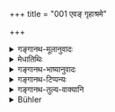 +++
title = "001 एवङ् गृहाश्रमे"

+++

<details><summary>गङ्गानथ-मूलानुवादः</summary>

The twice-born accomplished student, having, in the afore- said manner, lived, according to law, the life of the householder, should dwell in the forest, in the proper manner, self-controlled and with his organs under subjection—(1).
</details>

<details><summary>मेधातिथिः</summary>

गृहोपलक्षित आश्रमो **गृहाश्रमः**। गृहा दाराः । तत्र **स्थित्वा** तम् अनुष्ठाय, **वने वसेद्** इति विधिः । स्थित्वेति क्त्वाप्रत्ययेन पौर्वकाल्यं गार्हस्थ्यस्य वनवासाद् दर्शयति । क्रमेणाश्रमः कर्तव्यः । कृतगार्हस्थ्यो वनवासे ऽधिक्रियते । समुच्चयपक्षम् आश्रित्यैतद् उक्तम् । अन्यथाविप्लुतब्रह्मचर्याद् अपि वनवासो विद्यत इत्य् एतद् अपि वक्ष्यते । **विजितेन्द्रियः** पक्वकषायः क्षीणराग इत्य् अर्थः । एवं **विधिवद् यथावद्** इतिपदानि वृत्तपूरणानि । तानि प्राक् तत्र तत्र व्याख्यातानि । एतावद् विधीयते । गार्हस्थ्यं कृत्वा वनवास आश्रयितव्यः ॥ ६.१ ॥
</details>

<details><summary>गङ्गानथ-भाष्यानुवादः</summary>

The term ‘*gṛhāśrama*’ means that ‘*āśrama*’, *life-stage* which is characterised by the ‘*gṛha*’, *house*,—*i.e*., the *presence of the wife*.

Having ‘*lived*’ there,—*i.e*., having duly fulfilled the duties of that stage of life—he should dwell in, the forest. This is the injunction here set forth.

The affix in ‘*sthitvā*’, ‘having lived’, indicates the priority of the Householder’s life to that of the Hermit; and the meaning is that one should proceed from, stage to stage in the right order; it is only one who has lived the Householder’s life that is entitled to the forest-life of the Hermit.

What is said here is in accordance with the view that a man should pass through each and all the four stages. There is however the other view that from the life of the purely celebate student also one can proceed at once to the forest-life; as is going to be described later on.

‘*With* *his* *organs under subjection* ’—with his impurities washed off, his passions calmed down.

The phrases ‘*according to law*’ and ‘*in the proper manner*’ have been added only for the purpose of filling up the metre; as we have already explained in several places.

All that is meant to be enjoined here is that ‘having completed the Householder’s life, he shall betake himself to the life in the forest.’—(1).
</details>

<details><summary>गङ्गानथ-टिप्पन्यः</summary>

‘*Niyataḥ*’—‘Taking a firm resolution’ (Govindarāja and
Kullūka);—‘devoted to the duties, austerities, reciting the Veda and so
forth’ (Nārāyaṇa).
</details>

<details><summary>गङ्गानथ-तुल्य-वाक्यानि</summary>

**(verses 6.1-2)  
**

*Gautama* (3.1).—‘Some people declare that he who has studied the Veda
may make his choice regarding the particular stage that he will enter.’

*Baudhāyana* (2.11.14).—‘A hermit is one who regulates his conduct
according to the institutes proclaimed by Vikhānas.’

*Āpastamba* (2.21.1-2, 18-10).—‘There are four stages—that of the
Householder, that of the Student, that of the Renunciate and that of the
Hermit. If he lives in all these four according to the law, without
allowing himself to he disturbed, he will obtain salvation. Only after
completing studentship shall he go forth as a Hermit.’

*Āpastamba*. (2.22.78).—‘After having finished the study of the Veda,
having taken a wife and kindled the sacred fires, he shall begin the
rites ending with the Soma-sacrifices, performing as many as are
prescribed in the Veda:—afterwards he shall build a dwelling outside the
village and dwell there with his children and wife.’

*Āpastamba* (2.21.8).—‘After having fulfilled the duties of the Student,
he shall go forth as a Renunciate.’

*Āpastamba* (2.24.14).—‘He may accomplish his objects as he pleases;
there is no reason to place any one order before the other.’

*Viṣṇu* (94.1-2).—‘A householder, when he sees his skin wrinkled and his
hair turned grey, must go to live in a forest; or when he sees the son
of his son.’

*Yājñavalkya* (3.45).—‘Entrusting his wife to his sons, or accompanied
by his wife, the Hermit, taking the vow of celibacy, shall repair to the
forest, along with his tires and the *Upāsanās*.’

*Yama* (Aparārka, p. 940).—‘Having lawfully begotten children, having
performed the sacrifices to the best of his ability, and having seen his
son’s child, the Brāhmaṇa shall repair to the forest.’

*Śaṅkha-Likhita* (Do.).—‘Having begotten children, having performed
their sacraments, taught them the Veda, provided them with the means of
living, united them to their wives, entrusting his family to his son,
and making preparations for departure, he should have recourse to
special means of livelihood. In due course, after having passed through
the *Yāyāvara* stage, he should repair to the forest.’

*Yama* (Do.).—‘faking with himself the sacrificial implements, the
sacred fire, the cows and other accessories, and accompanied by his
wife, the twice-born man shall repair to the forest.’

*Jābāla* (Parāśaramādhava, Ācāra, p. 525).—‘Having completed religious
studentship, one shall become a Householder; after having become a
House-holder, he shall go out.’

*Chāgalega* (Do., p. 526).—‘Being without his wife, he shall deposit his
fire in himself, and the Brāhmaṇa shall go out of his house.’

*Baudhāyana* (2.17.2-5)—‘Some teachers say that he who has finished his
studentship may become a renunciate immediately on the completion of
that; hut according to others, renunciation is fit only for those
*Śālīnas* and *Yāyāvaras* who are childless, or a widower; in general
they prescribe renunciation after the completion of the seventieth year,
after the children have been finally settled in their sacred duties.’

*Vaśiṣṭha* (7.1-3).—‘There are four orders: the Student, the
Householder, the Hermit and the Renunciate; a man who has studied one,
two or three Vedas without violating the rules of studentship may enter
any of these, whichsoever he pleases.’

*Kāmandaka* (2.27-28).—‘The duties of the Hermit are to keep matted
hair, to perform Agnihotra, to sleep on the bare ground, to wear black
deer-skin, to live in solitary places, to sustain himself on water,
succulent roots, Nīvāra corn and fruits, to refuse alms, to bathe
thrice, to observe vows and to adore gods and guests.’
</details>

<details><summary>Bühler</summary>

001	A twice-born Snataka, who has thus lived according to the law in the order of householders, may, taking a firm resolution and keeping his organs in subjection, dwell in the forest, duly (observing the rules given below).
</details>
